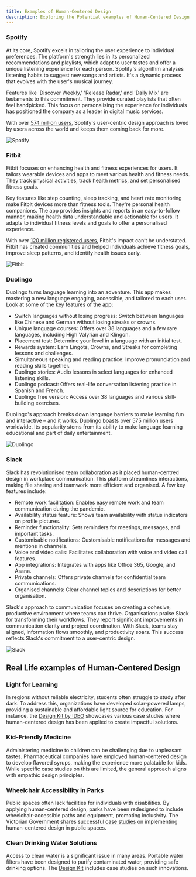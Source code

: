 ```yaml
---
title: Examples of Human-Centered Design
description: Exploring the Potential examples of Human-Centered Design
---
```

### Spotify
At its core, Spotify excels in tailoring the user experience to individual preferences. The platform's strength lies in its personalized recommendations and playlists, which adapt to user tastes and offer a unique listening experience for each person.  Spotify's algorithm analyses listening habits to suggest new songs and artists. It's a dynamic process that evolves with the user's musical journey.

Features like 'Discover Weekly,' 'Release Radar,' and 'Daily Mix' are testaments to this commitment. They provide curated playlists that often feel handpicked. This focus on personalising the experience for individuals has positioned the company as a leader in digital music services.

With over [574 million users](https://newsroom.spotify.com/company-info/#:~:text=We%20are%20the%20world%27s%20most,in%20more%20than%20180%20markets.), Spotify's user-centric design approach is loved by users across the world and keeps them coming back for more. 

![Spotify](/assets/Spotify.png)

### Fitbit
Fitbit focuses on enhancing health and fitness experiences for users. It tailors wearable devices and apps to meet various health and fitness needs. They track physical activities, track health metrics, and set personalised fitness goals.

Key features like step counting, sleep tracking, and heart rate monitoring make Fitbit devices more than fitness tools. They're personal health companions. The app provides insights and reports in an easy-to-follow manner, making health data understandable and actionable for users. It adapts to individual fitness levels and goals to offer a personalised experience. 

With over [120 million registered users](https://www.statista.com/topics/2595/fitbit/#topicOverview), Fitbit's impact can’t be understated. Fitbit has created communities and helped individuals achieve fitness goals, improve sleep patterns, and identify health issues early. 

![Fitbit](/assets/Fitbit.png)

### Duolingo
Duolingo turns language learning into an adventure. This app makes mastering a new language engaging, accessible, and tailored to each user. Look at some of the key features of the app:
- Switch languages without losing progress: Switch between languages like Chinese and German without losing streaks or crowns.
- Unique language courses: Offers over 38 languages and a few rare languages, including High Valyrian and Klingon.
- Placement test: Determine your level in a language with an initial test.
- Rewards system: Earn Lingots, Crowns, and Streaks for completing lessons and challenges.
- Simultaneous speaking and reading practice: Improve pronunciation and reading skills together.
- Duolingo stories: Audio lessons in select languages for enhanced listening skills.
- Duolingo podcast: Offers real-life conversation listening practice in Spanish and French.
- Duolingo free version: Access over 38 languages and various skill-building exercises.

Duolingo's approach breaks down language barriers to make learning fun and interactive – and it works. Duolingo boasts over 575 million users worldwide. Its popularity stems from its ability to make language learning educational and part of daily entertainment. 

![Duolingo](/assets/Duolingo.png)

### Slack
Slack has revolutionised team collaboration as it placed human-centred design in workplace communication. This platform streamlines interactions, making file sharing and teamwork more efficient and organised. 
A few key features include: 
- Remote work facilitation: Enables easy remote work and team communication during the pandemic.
- Availability status feature: Shows team availability with status indicators on profile pictures.
- Reminder functionality: Sets reminders for meetings, messages, and important tasks.
- Customisable notifications: Customisable notifications for messages and mentions in channels.
- Voice and video calls: Facilitates collaboration with voice and video call features.
- App integrations: Integrates with apps like Office 365, Google, and Asana.
- Private channels: Offers private channels for confidential team communications.
- Organised channels: Clear channel topics and descriptions for better organisation.

Slack's approach to communication focuses on creating a cohesive, productive environment where teams can thrive. Organisations praise Slack for transforming their workflows. They report significant improvements in communication clarity and project coordination. With Slack, teams stay aligned, information flows smoothly, and productivity soars. This success reflects Slack's commitment to a user-centric design. 

![Slack](/assets/Slack.png)

## Real Life examples of Human-Centered Design

### Light for Learning

In regions without reliable electricity, students often struggle to study after dark. To address this, organizations have developed solar-powered lamps, providing a sustainable and affordable light source for education. For instance, the [Design Kit by IDEO](https://www.designkit.org/index.html) showcases various case studies where human-centered design has been applied to create impactful solutions. 

### Kid-Friendly Medicine
Administering medicine to children can be challenging due to unpleasant tastes. Pharmaceutical companies have employed human-centered design to develop flavored syrups, making the experience more palatable for kids. While specific case studies on this are limited, the general approach aligns with empathic design principles.

### Wheelchair Accessibility in Parks
Public spaces often lack facilities for individuals with disabilities. By applying human-centered design, parks have been redesigned to include wheelchair-accessible paths and equipment, promoting inclusivity. The Victorian Government shares successful [case studies](https://www.vic.gov.au/) on implementing human-centered design in public spaces.

### Clean Drinking Water Solutions
Access to clean water is a significant issue in many areas. Portable water filters have been designed to purify contaminated water, providing safe drinking options. The [Design Kit](https://www.designkit.org/case-studies/4.html) includes case studies on such innovations.
